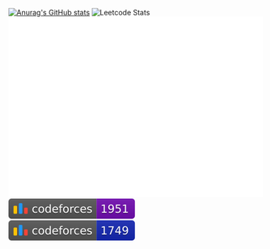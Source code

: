 
<!--
**mcgeeyao/mcgeeyao** is a ✨ _special_ ✨ repository because its `README.md` (this file) appears on your GitHub profile.

Here are some ideas to get you started:

- 🔭 I’m currently working on ...
- 🌱 I’m currently learning ...
- 👯 I’m looking to collaborate on ...
- 🤔 I’m looking for help with ...
- 💬 Ask me about ...
- 📫 How to reach me: ...
- 😄 Pronouns: ...
- ⚡ Fun fact: ...
-->
[![Anurag's GitHub stats](https://github-readme-stats.vercel.app/api?username=alex391a)](https://github.com/alex391a/github-readme-stats)
![Leetcode Stats](https://leetcard.jacoblin.cool/alex391a?theme=unicorn&font=Bai%20Jamjuree&ext=contest)
![](https://raw.githubusercontent.com/mcgeeyao/cf-stats/main/output/light_card.svg#gh-dark-mode-only)
![](https://raw.githubusercontent.com/mcgeeyao/cf-stats/main/output/max_rating.svg)
![](https://raw.githubusercontent.com/mcgeeyao/cf-stats/main/output/rating.svg)
